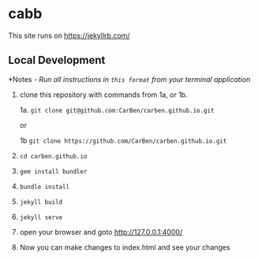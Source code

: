 
# cabb

This site runs on https://jekyllrb.com/

Local Development
-----------

*Notes *- *Run all instructions in* `this format` *from your terminal application**

 1. clone this repository with commands from 1a, or 1b.

	 1a. `git clone git@github.com:CarBen/carben.github.io.git`
	 
	 or 
	 
	 1b `git clone https://github.com/CarBen/carben.github.io.git`
	 
 2. `cd carben.github.io`
 3. `gem install bundler`
 4. `bundle install`
 5. `jekyll build`
 6. `jekyll serve`
 7. open your browser and goto http://127.0.0.1:4000/
 8. Now you can make changes to index.html and see your changes
